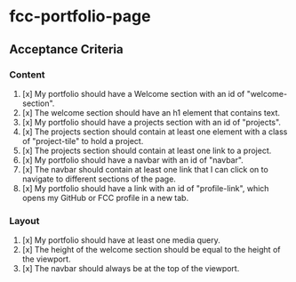 # fcc-portfolio-page

## Acceptance Criteria

### Content
1. [x] My portfolio should have a Welcome section with an id of "welcome-section".
2. [x] The welcome section should have an h1 element that contains text.
3. [x] My portfolio should have a projects section with an id of "projects".
4. [x] The projects section should contain at least one element with a class of "project-tile" to hold a project.
5. [x] The projects section should contain at least one link to a project.
6. [x] My portfolio should have a navbar with an id of "navbar".
7. [x] The navbar should contain at least one link that I can click on to navigate to different sections of the page.
8. [x] My portfolio should have a link with an id of "profile-link", which opens my GitHub or FCC profile in a new tab.

### Layout
1. [x] My portfolio should have at least one media query.
2. [x] The height of the welcome section should be equal to the height of the viewport.
3. [x] The navbar should always be at the top of the viewport.
